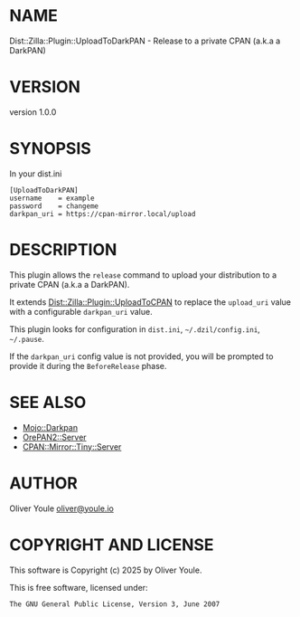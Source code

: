 # NAME

Dist::Zilla::Plugin::UploadToDarkPAN - Release to a private CPAN (a.k.a a DarkPAN)

# VERSION

version 1.0.0

# SYNOPSIS

In your dist.ini

    [UploadToDarkPAN]
    username    = example
    password    = changeme
    darkpan_uri = https://cpan-mirror.local/upload

# DESCRIPTION

This plugin allows the `release` command to upload your distribution to
a private CPAN (a.k.a a DarkPAN).

It extends [Dist::Zilla::Plugin::UploadToCPAN](https://metacpan.org/pod/Dist%3A%3AZilla%3A%3APlugin%3A%3AUploadToCPAN) to replace the `upload_uri`
value with a configurable `darkpan_uri` value.

This plugin looks for configuration in `dist.ini`, `~/.dzil/config.ini`,
`~/.pause`.

If the `darkpan_uri` config value is not provided, you will be prompted
to provide it during the `BeforeRelease` phase.

# SEE ALSO

- [Mojo::Darkpan](https://metacpan.org/pod/Mojo%3A%3ADarkpan)
- [OrePAN2::Server](https://metacpan.org/pod/OrePAN2%3A%3AServer)
- [CPAN::Mirror::Tiny::Server](https://metacpan.org/pod/CPAN%3A%3AMirror%3A%3ATiny%3A%3AServer)

# AUTHOR

Oliver Youle <oliver@youle.io>

# COPYRIGHT AND LICENSE

This software is Copyright (c) 2025 by Oliver Youle.

This is free software, licensed under:

    The GNU General Public License, Version 3, June 2007
